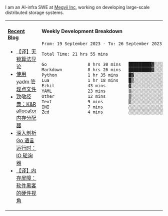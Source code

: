 I am an AI-infra SWE at [Megvii Inc](https://en.megvii.com/), working on developing large-scale distributed storage systems.

<table width="960px">
<tr>
<td valign="top" width="50%">

#### <a href="https://www.kongjun18.me" target="_blank">Recent Blog</a>

<!-- BLOG-POST-LIST:START -->
- [【译】无锁算法导论](https://kongjun18.github.io/posts/2023/07/14/)
- [使用 yadm 管理点文件](https://kongjun18.github.io/posts/2023/04/07/)
- [致敬经典：K&amp;R allocator 内存分配器](https://kongjun18.github.io/posts/2022/12/12/)
- [深入剖析 Go 语言运行时：IO 轮询器](https://kongjun18.github.io/posts/2022/11/21/)
- [【译】内存屏障：软件黑客的硬件视角](https://kongjun18.github.io/posts/2022/11/03/)
<!-- BLOG-POST-LIST:END -->

</td>
<td valign="top" width="50%">

#### Weekly Development Breakdown

<!--START_SECTION:waka-->

```txt
From: 19 September 2023 - To: 26 September 2023

Total Time: 21 hrs 55 mins

Go                8 hrs 30 mins   █████████▓░░░░░░░░░░░░░░░   38.80 %
Markdown          8 hrs 26 mins   █████████▓░░░░░░░░░░░░░░░   38.48 %
Python            1 hr 35 mins    █▓░░░░░░░░░░░░░░░░░░░░░░░   07.28 %
Lua               1 hr 18 mins    █▒░░░░░░░░░░░░░░░░░░░░░░░   05.94 %
Ezhil             43 mins         ▓░░░░░░░░░░░░░░░░░░░░░░░░   03.28 %
YAML              23 mins         ▒░░░░░░░░░░░░░░░░░░░░░░░░   01.78 %
Other             12 mins         ▒░░░░░░░░░░░░░░░░░░░░░░░░   00.91 %
Text              9 mins          ▒░░░░░░░░░░░░░░░░░░░░░░░░   00.69 %
INI               7 mins          ░░░░░░░░░░░░░░░░░░░░░░░░░   00.60 %
Zed               4 mins          ░░░░░░░░░░░░░░░░░░░░░░░░░   00.32 %
```

<!--END_SECTION:waka-->
</td>
</tr>

</table>
